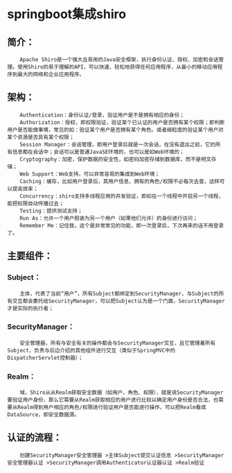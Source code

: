 # springboot集成shiro
## 简介：
        Apache Shiro是一个强大且易用的Java安全框架，执行身份认证、授权、加密和会话管理。使用Shiro的易于理解的API，可以快速、轻松地获得任何应用程序，从最小的移动应用程序到最大的网络和企业应用程序。
## 架构：
        Authentication：身份认证/登录，验证用户是不是拥有相应的身份；
        Authorization：授权，即权限验证，验证某个已认证的用户是否拥有某个权限；即判断用户是否能做事情，常见的如：验证某个用户是否拥有某个角色。或者细粒度的验证某个用户对某个资源是否具有某个权限；
        Session Manager：会话管理，即用户登录后就是一次会话，在没有退出之前，它的所有信息都在会话中；会话可以是普通JavaSE环境的，也可以是如Web环境的；
        Cryptography：加密，保护数据的安全性，如密码加密存储到数据库，而不是明文存储；
        Web Support：Web支持，可以非常容易的集成到Web环境；
        Caching：缓存，比如用户登录后，其用户信息、拥有的角色/权限不必每次去查，这样可以提高效率；
        Concurrency：shiro支持多线程应用的并发验证，即如在一个线程中开启另一个线程，能把权限自动传播过去；
        Testing：提供测试支持；
        Run As：允许一个用户假装为另一个用户（如果他们允许）的身份进行访问；
        Remember Me：记住我，这个是非常常见的功能，即一次登录后，下次再来的话不用登录了。
## 主要组件：
### Subject：
        主体，代表了当前“用户”，所有Subject都绑定到SecurityManager，与Subject的所有交互都会委托给SecurityManager，可以把Subject认为是一个门面，SecurityManager才是实际的执行者；
### SecurityManager：
        安全管理器，所有与安全有关的操作都会与SecurityManager交互，且它管理着所有Subject，负责与后边介绍的其他组件进行交互（类似于SpringMVC中的DispatcherServlet控制器）；
### Realm：
        域，Shiro从从Realm获取安全数据（如用户、角色、权限），就是说SecurityManager要验证用户身份，那么它需要从Realm获取相应的用户进行比较以确定用户身份是否合法，也需要从Realm得到用户相应的角色/权限进行验证用户是否能进行操作，可以把Realm看成DataSource，即安全数据源。
## 认证的流程：
        创建SecurityManager安全管理器 >主体Subject提交认证信息 >SecurityManager安全管理器认证 >SecurityManager调用Authenticator认证器认证 >Realm验证
